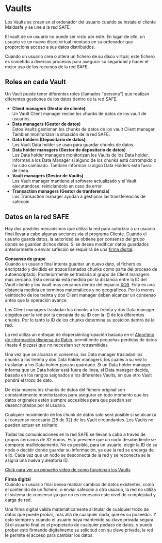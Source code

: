 # Vaults
Los Vaults se crean en el ordenador del usuario cuando se instala el cliente Maidsafe y se une a la red SAFE.

El vault de un usuario no puede ser visto por este. En lugar de ello, un usuario ve un nuevo disco virtual montado en su ordenador que proporciona acceso a sus datos distribuidos.

Cuando un usuario crea o altera un fichero de su disco virtual, este fichero es sometido a diversos procesos para asegurar su seguridad y hacer el mejor uso de los recursos de la red SAFE.

## Roles en cada Vault
Un Vault puede tener diferentes roles (llamados "persona") que realizan diferentes gestiones de los datos dentro de la red SAFE.
* **Client managers (Gestor de cliente)**<br/>
Un Vault Client manager recibe los chunks de datos de los vault de usuarios.
* **Data managers (Gestor de datos)**<br/>
Estos Vaults gestionan los chunks de datos de los vault Client manager. Tambien monitorizan la situación de la red SAFE.
* **Data holders (Depositario de datos)**<br/>
Los Vault Data holder se usan para guardar chunks de datos.
* **Data holder managers (Gestor de depositario de datos)**<br/>
Los Data holder managers monitorizan los Vaults de los Data holder. Informan a los Data Manager si alguno de los chunks está corrompido o ha sido cambiado. Tambien informan si algún Data Holders está fuera de linea.
* **Vault managers (Gestor de Vaults)**<br/>
Los Vault manager mantiene el software actualizado y el Vault ejecutandose; reiniciandolo en caso de error.
* **Transaction managers (Gestor de tranferencia)**<br/>
Los Transaction manager ayudan a gestionar las transferencias de safecoin.

## Datos en la red SAFE

Hay dos posibles mecanismos que utiliza la red para autorizar a un usuario final llevar a cabo algunas acciones via el programa Cliente. Cuando el usuario guarda datos, la autoridad se obtiene por consenso del grupo donde se guardan dichos datos. Si se desea modificar datos guardados anteriormente o enviar safecoin se requirirá de una [firma digital](http://es.wikipedia.org/wiki/Firma_digital).

**Consenso de grupo**<br/>
Cuando un usuario final intenta guardar un nuevo dato, el fichero es encriptado y dividido en trozos llamados chunks como parte del proceso de autoencriptado. Posteriormente se traslada al grupo de Client managers mas cercano. Esta cercania está medida por la distancia entre la ID del Vault cliente y los Vault mas cercanos dentro del espacio [XOR](http://es.wikipedia.org/wiki/Disyunci%C3%B3n_exclusiva). Esta es una distancia medida en terminos matemáticos y no geográficos. Por lo menos veintiocho de los treinta y dos Client manager deben alcanzar un consenso antes que la operación avance.

Los Client managers trasladan los chunks a los treinta y dos Data manager elegidos por la red por la cercania de su ID con la ID de los diferentes chunks. Por lo tanto la ID de los chunks determina su posición dentro de la red.

La red utiliza un enfoque de dispersión/agrupación basada en el [Algoritmo de información dispersa de Rabin](http://people.seas.harvard.edu/~salil/rabin2011-slides/rabin2011-mitzenmacher.pdf), permitiendo pequeñas perdidas de datos (hasta 4 piezas) que no necesitan ser retrasmitidas

Una vez que se alcanza el consenso, los Data manager trasladan los chunks a los treinta y dos Data holder managers, los cuales a su vez lo trasladan a los Data holder para su guardado. Si un Data holder manager informa que un Data holder está fuera de linea, el Data manager decide, basado en los rangos asignados a los diferentes Vaults, en que otro Vault pondrá el trozo de dato.

De esta manera los chunks de datos del fichero original son constantemente monitorizados para asegurar en todo momento que los datos originales estén siempre accesibles para que puedan ser desencriptados por el usuario.

Cualquier movimiento de los chunk de datos solo será posible si se alcanza el consenso necesario (28 de 32) de los Vault circundantes. Los Vaults no pueden actuar en solitario.

Todas las comunicaciones en la red SAFE se llevan a cabo a través de grupos cercanos de 32 nodos. Esto previene que un nodo desobediente se comporte mailiciosamente. No es posible, para un usuario, elegir la ID de su nodo o decidir donde guardar su información, ya que la red se encarga de ello. Cada vez que un nodo se desconecta de la red y se reconecta se le asigna una nueva y aleatoria ID.

[Click para ver un pequeño video de como funcionan los Vaults](https://www.youtube.com/watch?v=txvKSeCaEP0)

**Firma digital**<br/>
Cuando un usuario final desea realizar cambios de datos existentes, como el contenido de un fichero, o enviar safecoin a otro usuario, la red no utiliza el sistema de consenso ya que no es necesarío este nivel de complejidad y carga de red.

Una firma digital valida matemáticamente al titular de cualquier trozo de datos que puede probar, más allá de cualquier duda, que es su poseedor. Y esto siempre y cuando el usuario haya mantenido su clave privada segura. Si el usuario final es el propietario de cualquier pedazo de datos, y puede probar esto firmando digitalmente su solicitud con su clave privada, la red le permite el acceso para cambiar los datos.

